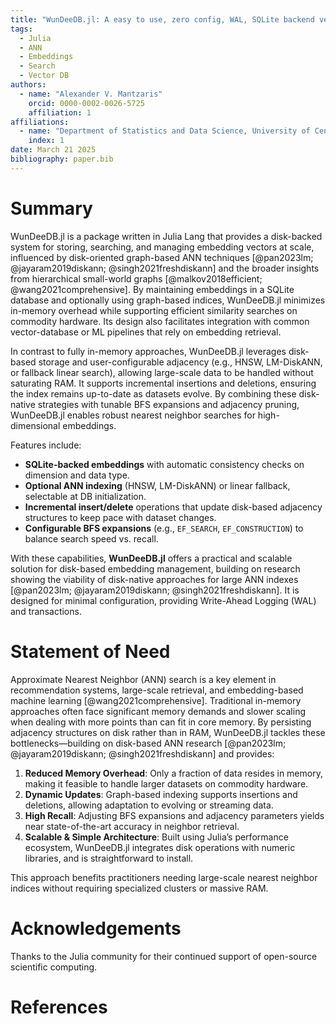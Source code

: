 ```yaml
---
title: "WunDeeDB.jl: A easy to use, zero config, WAL, SQLite backend vector database"
tags:
  - Julia
  - ANN
  - Embeddings
  - Search
  - Vector DB
authors:
  - name: "Alexander V. Mantzaris"
    orcid: 0000-0002-0026-5725
    affiliation: 1
affiliations:
  - name: "Department of Statistics and Data Science, University of Central Florida (UCF), USA"
    index: 1
date: March 21 2025
bibliography: paper.bib
---
```



# Summary

WunDeeDB.jl is a package written in Julia Lang that provides a disk-backed system for storing, searching, and managing embedding vectors at scale, influenced by disk-oriented graph-based ANN techniques [@pan2023lm; @jayaram2019diskann; @singh2021freshdiskann] and the broader insights from hierarchical small-world graphs [@malkov2018efficient; @wang2021comprehensive]. By maintaining embeddings in a SQLite database and optionally using graph-based indices, WunDeeDB.jl minimizes in-memory overhead while supporting efficient similarity searches on commodity hardware. Its design also facilitates integration with common vector-database or ML pipelines that rely on embedding retrieval.

In contrast to fully in-memory approaches, WunDeeDB.jl leverages disk-based storage and user-configurable adjacency (e.g., HNSW, LM-DiskANN, or fallback linear search), allowing large-scale data to be handled without saturating RAM. It supports incremental insertions and deletions, ensuring the index remains up-to-date as datasets evolve. By combining these disk-native strategies with tunable BFS expansions and adjacency pruning, WunDeeDB.jl enables robust nearest neighbor searches for high-dimensional embeddings.

Features include:

- **SQLite-backed embeddings** with automatic consistency checks on dimension and data type.
- **Optional ANN indexing** (HNSW, LM-DiskANN) or linear fallback, selectable at DB initialization.
- **Incremental insert/delete** operations that update disk-based adjacency structures to keep pace with dataset changes.
- **Configurable BFS expansions** (e.g., `EF_SEARCH`, `EF_CONSTRUCTION`) to balance search speed vs. recall.

With these capabilities, **WunDeeDB.jl** offers a practical and scalable solution for disk-based embedding management, building on research showing the viability of disk-native approaches for large ANN indexes [@pan2023lm; @jayaram2019diskann; @singh2021freshdiskann]. It is designed for minimal configuration, providing Write-Ahead Logging (WAL) and transactions. 


# Statement of Need

Approximate Nearest Neighbor (ANN) search is a key element in recommendation systems, large-scale retrieval, and embedding-based machine learning [@wang2021comprehensive]. Traditional in-memory approaches often face significant memory demands and slower scaling when dealing with more points than can fit in core memory. By persisting adjacency structures on disk rather than in RAM, WunDeeDB.jl tackles these bottlenecks—building on disk-based ANN research [@pan2023lm; @jayaram2019diskann; @singh2021freshdiskann] and provides:

1. **Reduced Memory Overhead**: Only a fraction of data resides in memory, making it feasible to handle larger datasets on commodity hardware.  
2. **Dynamic Updates**: Graph-based indexing supports insertions and deletions, allowing adaptation to evolving or streaming data.  
3. **High Recall**: Adjusting BFS expansions and adjacency parameters yields near state-of-the-art accuracy in neighbor retrieval.  
4. **Scalable & Simple Architecture**: Built using Julia’s performance ecosystem, WunDeeDB.jl integrates disk operations with numeric libraries, and is straightforward to install.

This approach benefits practitioners needing large-scale nearest neighbor indices without requiring specialized clusters or massive RAM. 


# Acknowledgements

Thanks to the Julia community for their continued support of open-source scientific computing.

# References